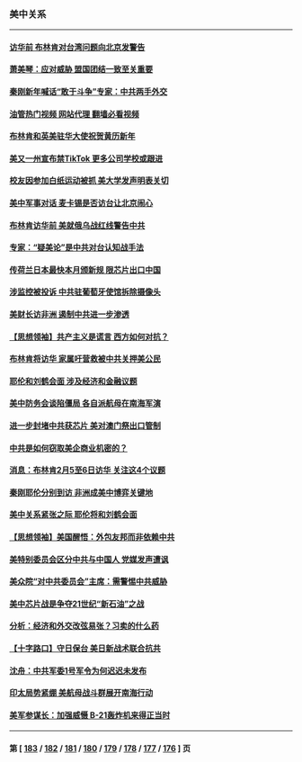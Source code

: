### 美中关系
---
#### [访华前 布林肯对台湾问题向北京发警告](../../pages/nf1412576/n13912607.md?01221245) 
#### [萧美琴：应对威胁 盟国团结一致至关重要](../../pages/nf1412576/n13912372.md?01221245) 
#### [秦刚新年喊话“敢于斗争”专家：中共两手外交](../../pages/nf1412576/n13911995.md?01221245) 
#### [油管热门视频 网站代理 翻墙必看视频](http://138.2.39.72:81/youtube.html?epic-marker?01221245)
#### [布林肯和英美驻华大使祝贺黄历新年](../../pages/nf1412576/n13912047.md?01221245) 
#### [美又一州宣布禁TikTok 更多公司学校或跟进](../../pages/nf1412576/n13911993.md?01221245) 
#### [校友因参加白纸运动被抓 美大学发声明表关切](../../pages/nf1412576/n13912005.md?01221245) 
#### [美中军事对话 麦卡锡是否访台让北京闹心](../../pages/nf1412576/n13912004.md?01221245) 
#### [布林肯访华前 美就俄乌战红线警告中共](../../pages/nf1412576/n13911991.md?01221245) 
#### [专家：“疑美论”是中共对台认知战手法](../../pages/nf1412576/n13910776.md?01221245) 
#### [传荷兰日本最快本月颁新规 限芯片出口中国](../../pages/nf1412576/n13911200.md?01221245) 
#### [涉监控被投诉 中共驻葡萄牙使馆拆除摄像头](../../pages/nf1412576/n13911198.md?01221245) 
#### [美财长访非洲 遏制中共进一步渗透](../../pages/nf1412576/n13911106.md?01221245) 
#### [【思想领袖】共产主义是谎言 西方如何对抗？](../../pages/nf1412576/n13879158.md?01221245) 
#### [布林肯将访华 家属吁营救被中共关押美公民](../../pages/nf1412576/n13910252.md?01221245) 
#### [耶伦和刘鹤会面 涉及经济和金融议题](../../pages/nf1412576/n13910139.md?01221245) 
#### [美中防务会谈陷僵局 各自派航母在南海军演](../../pages/nf1412576/n13909604.md?01221245) 
#### [进一步封堵中共获芯片 美对澳门祭出口管制](../../pages/nf1412576/n13909529.md?01221245) 
#### [中共是如何窃取美企商业机密的？](../../pages/nf1412576/n13908903.md?01221245) 
#### [消息：布林肯2月5至6日访华 关注这4个议题](../../pages/nf1412576/n13908748.md?01221245) 
#### [秦刚耶伦分别到访 非洲成美中博弈关键地](../../pages/nf1412576/n13908708.md?01221245) 
#### [美中关系紧张之际 耶伦将和刘鹤会面](../../pages/nf1412576/n13908554.md?01221245) 
#### [【思想领袖】美国醒悟：外包友邦而非依赖中共](../../pages/nf1412576/n13881068.md?01221245) 
#### [美特别委员会区分中共与中国人 党媒发声遭讽](../../pages/nf1412576/n13907503.md?01221245) 
#### [美众院“对中共委员会”主席：需警惕中共威胁](../../pages/nf1412576/n13907244.md?01221245) 
#### [美中芯片战是争夺21世纪“新石油”之战](../../pages/nf1412576/n13907046.md?01221245) 
#### [分析：经济和外交改弦易张？习卖的什么药](../../pages/nf1412576/n13905805.md?01221245) 
#### [【十字路口】守日保台 美日新战术联合抗共](../../pages/nf1412576/n13906919.md?01221245) 
#### [沈舟：中共军委1号军令为何迟迟未发布](../../pages/nf1412576/n13906695.md?01221245) 
#### [印太局势紧绷 美航母战斗群展开南海行动](../../pages/nf1412576/n13906661.md?01221245) 
#### [美军参谋长：加强威慑 B-21轰炸机来得正当时](../../pages/nf1412576/n13906555.md?01221245) 

---
#### 第 [ [183](./183.md?01221245) / [182](./182.md?01221245) / [181](./181.md?01221245) / [180](./180.md?01221245) / [179](./179.md?01221245) / [178](./178.md?01221245) / [177](./177.md?01221245) / [176](./176.md?01221245) ] 页
